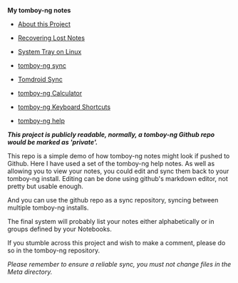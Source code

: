 **My tomboy-ng notes**

* [About this Project](https://github.com/davidbannon/tb_demo/blob/main/Notes/AboutProject.md)

* [Recovering Lost Notes](https://github.com/davidbannon/tb_demo/blob/main/Notes/287CAB9C-A75F-4FAF-A3A4-058DDB1BA982.md)

* [System Tray on Linux](https://github.com/davidbannon/tb_demo/blob/main/Notes/3723075E-1095-4F4B-B2D2-A1C1A569BBC0.md)

* [tomboy-ng sync](https://github.com/davidbannon/tb_demo/blob/main/Notes/5C6D7EBB-D68F-4BEE-87D0-590E90F8D8D7.md)

* [Tomdroid Sync](https://github.com/davidbannon/tb_demo/blob/main/Notes/6EC64290-4348-4716-A892-41C9DE4AEC4C.md)

* [tomboy-ng Calculator](https://github.com/davidbannon/tb_demo/blob/main/Notes/CE09AE36-84D9-494F-A412-FAE535800797.md)

* [tomboy-ng Keyboard Shortcuts](https://github.com/davidbannon/tb_demo/blob/main/Notes/FE4030BE-63F8-4E4A-B901-821AA35FA42B.md)

* [tomboy-ng help](https://github.com/davidbannon/tb_demo/blob/main/Notes/FEC6FE55-6492-4766-BB34-E1BF8030CDE0.md)

***This project is publicly readable, normally, a tomboy-ng Github repo would be marked as 'private'.***

This repo is a simple demo of how tomboy-ng notes might look if pushed to Github. Here I have used a set of the tomboy-ng help notes. As well as allowing you to view your notes, you could edit and sync them back to your tomboy-ng install. Editing can be done using github's markdown editor, not pretty but usable enough.

And you can use the github repo as a sync repository, syncing between multiple tomboy-ng installs.

The final system will probably list your notes either alphabetically or in groups defined by your Notebooks.

If you stumble across this project and wish to make a comment, please do so in the tomboy-ng repository.

*Please remember to ensure a reliable sync, you must not change files in the Meta directory.*
